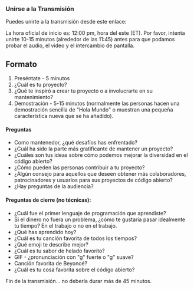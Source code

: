 ### Unirse a la Transmisión
Puedes unirte a la transmisión desde este enlace:

La hora oficial de inicio es: 12:00 pm, hora del este (ET). Por favor, intenta unirte 10-15 minutos (alrededor de las 11:45) antes para que podamos probar el audio, el video y el intercambio de pantalla.

## Formato

1. Preséntate - 5 minutos
2. ¿Cuál es tu proyecto?
3. ¿Qué te inspiró a crear tu proyecto o a involucrarte en su mantenimiento?
4. Demostración - 5-15 minutos (normalmente las personas hacen una demostración sencilla de "Hola Mundo" o muestran una pequeña característica nueva que se ha añadido).

#### Preguntas
- Como mantenedor, ¿qué desafíos has enfrentado?
- ¿Cuál ha sido la parte más gratificante de mantener un proyecto?
- ¿Cuáles son tus ideas sobre cómo podemos mejorar la diversidad en el código abierto?
- ¿Cómo pueden las personas contribuir a tu proyecto?
- ¿Algún consejo para aquellos que deseen obtener más colaboradores, patrocinadores y usuarios para sus proyectos de código abierto?
- ¿Hay preguntas de la audiencia?

#### Preguntas de cierre (no técnicas):
- ¿Cuál fue el primer lenguaje de programación que aprendiste?
- Si el dinero no fuera un problema, ¿cómo te gustaría pasar idealmente tu tiempo? En el trabajo o no en el trabajo.
- ¿Qué has aprendido hoy?
- ¿Cuál es tu canción favorita de todos los tiempos?
- ¿Qué emoji te describe mejor?
- ¿Cuál es tu sabor de helado favorito?
- GIF - ¿pronunciación con "g" fuerte o "g" suave?
- Canción favorita de Beyoncé?
- ¿Cuál es tu cosa favorita sobre el código abierto?

Fin de la transmisión... no debería durar más de 45 minutos.
